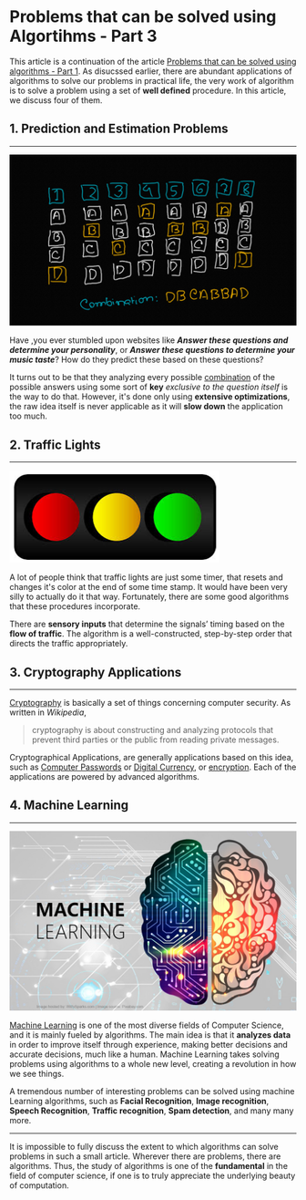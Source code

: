 # Problems that can be solved using Algortihms - Part 3

This article is a continuation of the article [Problems that can be solved using algorithms - Part 1](problems_solved_by_algorithms_part_2_en.md). As disucssed earlier, there are abundant applications of algorithms to solve our problems in practical life, the very work of algorithm is to solve a problem using a set of **well defined** procedure. In this article, we discuss four of them.

## 1. Prediction and Estimation Problems

---

![Prediction](images/assets9.png)

Have ,you ever stumbled upon websites like _**Answer these questions and determine your personality**_, or _**Answer these questions to determine your music taste**_? How do they predict these based on these questions? 

It turns out to be that they analyzing every possible [combination](https://en.wikipedia.org/wiki/Combination) of the possible answers using some sort of **key** _exclusive to the question itself_ is the way to do that. However, it's done only using **extensive optimizations**, the raw idea itself is never applicable as it will **slow down** the application too much.

## 2. Traffic Lights

---

![Traffic Lights](images/assets10.png)

A lot of people think that traffic lights are just some timer, that resets and changes it's color at the end of some time stamp. It would have been very silly to actually do it that way. Fortunately, there are some good algorithms that these procedures incorporate.

There are **sensory inputs** that determine the signals’ timing based on the **flow of traffic**. The algorithm is a well-constructed, step-by-step order that directs the traffic appropriately.

## 3. Cryptography Applications

---

[Cryptography](https://en.wikipedia.org/wiki/Cryptography) is basically a set of things concerning computer security. As written in _Wikipedia_,

> cryptography is about constructing and analyzing protocols that prevent third parties or the public from reading private messages.

Cryptographical Applications, are generally applications based on this idea, such as [Computer Passwords](https://en.wikipedia.org/wiki/Password) or [Digital Currency](https://en.wikipedia.org/wiki/Digital_currency), or [encryption](https://en.wikipedia.org/wiki/Encryption). Each of the applications are powered by advanced algorithms.

## 4. Machine Learning

---

![Machine Learning](images/assets11.jpeg)

[Machine Learning](https://en.wikipedia.org/wiki/Machine_learning) is one of the most diverse fields of Computer Science, and it is mainly fueled by algorithms. The main idea is that it **analyzes data** in order to improve itself through experience, making better decisions and accurate decisions, much like a human. Machine Learning takes solving problems using algorithms to a whole new level, creating a revolution in how we see things.

A tremendous number of interesting problems can be solved using machine Learning algorithms, such as **Facial Recognition**, **Image recognition**, **Speech Recognition**, **Traffic recognition**, **Spam detection**, and many many more.

---

It is impossible to fully discuss the extent to which algorithms can solve problems in such a small article. Wherever there are problems, there are algorithms. Thus, the study of algorithms is one of the **fundamental** in the field of computer science, if one is to truly appreciate the underlying beauty of computation.